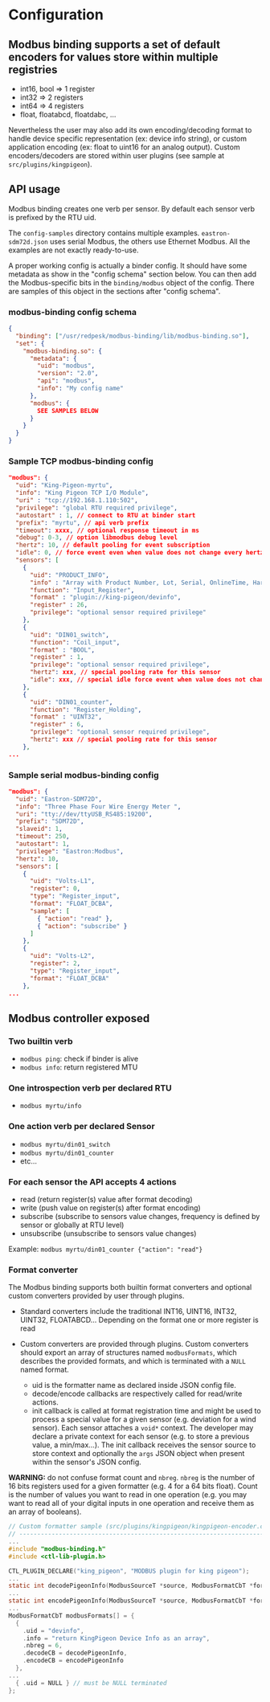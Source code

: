 # Configuration

## Modbus binding supports a set of default encoders for values store within multiple registries

* int16, bool => 1 register
* int32 => 2 registers
* int64 => 4 registers
* float, floatabcd, floatdabc, ...

Nevertheless the user may also add its own encoding/decoding format to
handle device specific representation (ex: device info string), or
custom application encoding (ex: float to uint16 for an analog output).
Custom encoders/decoders are stored within user plugins (see sample at
`src/plugins/kingpigeon`).

## API usage

Modbus binding creates one verb per sensor. By default each sensor verb
is prefixed by the RTU uid.

The `config-samples` directory contains multiple examples.
`eastron-sdm72d.json` uses serial Modbus, the others use Ethernet
Modbus. All the examples are not exactly ready-to-use.

A proper working config is actually a binder config. It should have some
metadata as show in the "config schema" section below. You can then add
the Modbus-specific bits in the `binding/modbus` object of the config.
There are samples of this object in the sections after "config schema".

### modbus-binding config schema

```json
{
  "binding": ["/usr/redpesk/modbus-binding/lib/modbus-binding.so"],
  "set": {
    "modbus-binding.so": {
      "metadata": {
        "uid": "modbus",
        "version": "2.0",
        "api": "modbus",
        "info": "My config name"
      },
      "modbus": {
        SEE SAMPLES BELOW
      }
    }
  }
}
```

### Sample TCP modbus-binding config

```json
"modbus": {
  "uid": "King-Pigeon-myrtu",
  "info": "King Pigeon TCP I/O Module",
  "uri" : "tcp://192.168.1.110:502",
  "privilege": "global RTU required privilege",
  "autostart" : 1, // connect to RTU at binder start
  "prefix": "myrtu", // api verb prefix
  "timeout": xxxx, // optional response timeout in ms
  "debug": 0-3, // option libmodbus debug level
  "hertz": 10, // default pooling for event subscription
  "idle": 0, // force event even when value does not change every hertz*idle count
  "sensors": [
    {
      "uid": "PRODUCT_INFO",
      "info" : "Array with Product Number, Lot, Serial, OnlineTime, Hardware, Firmware",
      "function": "Input_Register",
      "format" : "plugin://king-pigeon/devinfo",
      "register" : 26,
      "privilege": "optional sensor required privilege"
    },
    {
      "uid": "DIN01_switch",
      "function": "Coil_input",
      "format" : "BOOL",
      "register" : 1,
      "privilege": "optional sensor required privilege",
      "hertz": xxx, // special pooling rate for this sensor
      "idle": xxx, // special idle force event when value does not change
    },
    {
      "uid": "DIN01_counter",
      "function": "Register_Holding",
      "format" : "UINT32",
      "register" : 6,
      "privilege": "optional sensor required privilege",
      "hertz": xxx // special pooling rate for this sensor
    },
...
```

### Sample serial modbus-binding config

```json
"modbus": {
  "uid": "Eastron-SDM72D",
  "info": "Three Phase Four Wire Energy Meter ",
  "uri": "tty://dev/ttyUSB_RS485:19200",
  "prefix": "SDM72D",
  "slaveid": 1,
  "timeout": 250,
  "autostart": 1,
  "privilege": "Eastron:Modbus",
  "hertz": 10,
  "sensors": [
    {
      "uid": "Volts-L1",
      "register": 0,
      "type": "Register_input",
      "format": "FLOAT_DCBA",
      "sample": [
        { "action": "read" },
        { "action": "subscribe" }
      ]
    },
    {
      "uid": "Volts-L2",
      "register": 2,
      "type": "Register_input",
      "format": "FLOAT_DCBA"
    },
...
```

## Modbus controller exposed

### Two builtin verb

* `modbus ping`: check if binder is alive
* `modbus info`: return registered MTU

### One introspection verb per declared RTU

* `modbus myrtu/info`

### One action verb per declared Sensor

* `modbus myrtu/din01_switch`
* `modbus myrtu/din01_counter`
* etc…

### For each sensor the API accepts 4 actions

* read (return register(s) value after format decoding)
* write (push value on register(s) after format encoding)
* subscribe (subscribe to sensors value changes, frequency is defined by
  sensor or globally at RTU level)
* unsubscribe (unsubscribe to sensors value changes)

Example: `modbus myrtu/din01_counter {"action": "read"}`

### Format converter

The Modbus binding supports both builtin format converters and optional
custom converters provided by user through plugins.

* Standard converters include the traditional INT16, UINT16, INT32,
  UINT32, FLOATABCD… Depending on the format one or more register is
  read

* Custom converters are provided through plugins. Custom converters
  should export an array of structures named `modbusFormats`, which
  describes the provided formats, and which is terminated with a `NULL`
  named format.

  * uid is the formatter name as declared inside JSON config file.
  * decode/encode callbacks are respectively called for read/write actions.
  * init callback is called at format registration time and might be
    used to process a special value for a given sensor (e.g. deviation
    for a wind sensor). Each sensor attaches a `void*` context. The
    developer may declare a private context for each sensor (e.g. to
    store a previous value, a min/max…). The init callback receives the
    sensor source to store context and optionally the `args` JSON object
    when present within the sensor's JSON config.

**WARNING:** do not confuse format count and `nbreg`. `nbreg` is the
number of 16 bits registers used for a given formatter (e.g. 4 for a
64 bits float). Count is the number of values you want to read in one
operation (e.g. you may want to read all of your digital inputs in one
operation and receive them as an array of booleans).

```c
// Custom formatter sample (src/plugins/kingpigeon/kingpigeon-encoder.c)
// ---------------------------------------------------------------------
...
#include "modbus-binding.h"
#include <ctl-lib-plugin.h>

CTL_PLUGIN_DECLARE("king_pigeon", "MODBUS plugin for king pigeon");
...
static int decodePigeonInfo(ModbusSourceT *source, ModbusFormatCbT *format, uint16_t *data, uint index, json_object **responseJ) {
...
static int encodePigeonInfo(ModbusSourceT *source, ModbusFormatCbT *format, json_object *sourceJ, uint16_t **response, uint index) {
...
ModbusFormatCbT modbusFormats[] = {
  {
    .uid = "devinfo",
    .info = "return KingPigeon Device Info as an array",
    .nbreg = 6,
    .decodeCB = decodePigeonInfo,
    .encodeCB = encodePigeonInfo
  },
...
  { .uid = NULL } // must be NULL terminated
};
```
